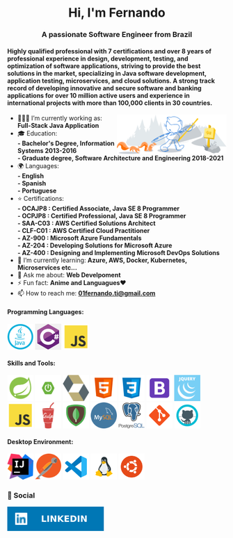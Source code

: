 <h1 align="center">Hi, I'm Fernando</h1>
<h3 align="center">A passionate Software Engineer from Brazil</h3>

<h4> Highly qualified professional with 7 certifications and over 8 years of professional experience in design, development, testing, and optimization of software applications, striving to provide the best solutions in the market, specializing in Java software development, application testing, microservices, and cloud solutions. A strong track record of developing innovative and secure software and banking applications for over 10 million active users and experience in international projects with more than 100,000 clients in 30 countries. </h4>

<img width="50%" align="right" alt="Github" src="https://raw.githubusercontent.com/FernandoUnix/FernandoUnix/master/assets/github.svg" />

- 👨🏽‍💻 I’m currently working as: **Full-Stack Java Application**
- 🎓  Education:<br>
  **- Bachelor's Degree, Information Systems 2013-2016**<br>
  **- Graduate degree, Software Architecture and Engineering 2018-2021**<br>
- 🌍 Languages:<br>
  **- English**<br>
  **- Spanish**<br>
  **- Portuguese**<br>
- ⭐️  Certifications:<br>
  **- OCAJP8 : Certified Associate, Java SE 8 Programmer**<br>
  **- OCPJP8 : Certified Professional, Java SE 8 Programmer**<br>
  **- SAA-C03 : AWS Certified Solutions Architect**<br>
  **- CLF-C01 : AWS Certified Cloud Practitioner**<br>
  **- AZ-900 : Microsoft Azure Fundamentals**<br>
  **- AZ-204 : Developing Solutions for Microsoft Azure**<br>
  **- AZ-400 : Designing and Implementing Microsoft DevOps Solutions**
- 🌱 I’m currently learning: **Azure, AWS, Docker, Kubernetes, Microservices etc...**
- 💬 Ask me about: **Web Develpoment**
- ⚡ Fun fact: **Anime and Languagues**❤
- 📫 How to reach me: **01fernando.ti@gmail.com**
<h4>Programming Languages: </h4>
<p align="left">
 <img style="margin: auto;" src="https://raw.githubusercontent.com/FernandoUnix/FernandoUnix/master/assets/java.png" alt="Java" width="60" height="60"/>
 <img style="margin: auto;" src="https://raw.githubusercontent.com/FernandoUnix/FernandoUnix/master/assets/csharp.png" alt="C#" width="60" height="60"/>
 <img style="[margin: auto;" src="https://raw.githubusercontent.com/FernandoUnix/FernandoUnix/master/assets/js.png" alt="Java Script" width="60" height="60"/>
</p>

<h4>Skills and Tools: </h4>
<p align="left">
	<img style="margin: auto;" src="https://raw.githubusercontent.com/FernandoUnix/FernandoUnix/master/assets/spring.png" alt=html5 width="60" height="60"/> 
	<img style="margin: auto;" src="https://raw.githubusercontent.com/FernandoUnix/FernandoUnix/master/assets/springboot.png" alt=html5 width="60" height="60"/> 
	<img style="margin: auto;" src="https://raw.githubusercontent.com/FernandoUnix/FernandoUnix/master/assets/hibernate.png" alt=html5 width="60" height="60"/> 
	<img style="margin: auto;" src="https://raw.githubusercontent.com/FernandoUnix/FernandoUnix/master/assets/html.png" alt=html5 width="60" height="60"/> 
	<img style="margin: auto;" src="https://raw.githubusercontent.com/FernandoUnix/FernandoUnix/master/assets/css.png" alt=css3 width="60" height="60"/> 
	<img style="margin: auto;" src="https://raw.githubusercontent.com/FernandoUnix/FernandoUnix/master/assets/bootstrap.png" alt=bootstrap width="60" height="60"/>
	<img style="margin: auto;" src="https://raw.githubusercontent.com/FernandoUnix/FernandoUnix/master/assets/jquery.png" alt=jquery width="60" height="60"/>
        <img style="margin: auto;" src="https://raw.githubusercontent.com/FernandoUnix/FernandoUnix/master/assets/js.png" alt=javascript width="60" height="60"/>
	<img style="margin: auto;" src="https://raw.githubusercontent.com/FernandoUnix/FernandoUnix/master/assets/gulp.png" alt=gulp width="60" height="60"/> 
	<img style="margin: auto;" src="https://raw.githubusercontent.com/FernandoUnix/FernandoUnix/master/assets/mondodb.png" alt=mongodb width="60" height="60"/> 
	<img style="margin: auto;" src="https://raw.githubusercontent.com/FernandoUnix/FernandoUnix/master/assets/mysql.png" alt=mysql width="60" height="60"/> 
	<img style="margin: auto;" src="https://raw.githubusercontent.com/FernandoUnix/FernandoUnix/master/assets/postgresql.png" alt=postgresql width="60" height="60"/> 
	<img style="margin: auto;" src="https://raw.githubusercontent.com/FernandoUnix/FernandoUnix/master/assets/git-logo.png" alt=git width="60" height="60"/>
        <img style="margin: auto;" src="https://raw.githubusercontent.com/FernandoUnix/FernandoUnix/master/assets/github.png" alt=github width="60" height="60"/>

</p>

<h4>Desktop Environment: </h4>
<p align="left">
    <img style="margin: auto;" src="https://raw.githubusercontent.com/FernandoUnix/FernandoUnix/master/assets/intelij.png" alt=vs width="60" height="60"/>
  <img style="margin: auto;" src="https://raw.githubusercontent.com/FernandoUnix/FernandoUnix/master/assets/postman.png" alt=vs width="60" height="60"/>
  <img style="margin: auto;" src="https://raw.githubusercontent.com/FernandoUnix/FernandoUnix/master/assets/vscode.png" alt=vs width="60" height="60"/>
  <img style="margin: auto;" src="https://raw.githubusercontent.com/FernandoUnix/FernandoUnix/master/assets/linux.png" alt=linux width="60" height="60"/>
  <img style="margin: auto;" src="https://raw.githubusercontent.com/FernandoUnix/FernandoUnix/master/assets/ubuntu.png" alt=ubuntu width="60" height="60"/>
</p>


### 👨 Social
[<img src="https://raw.githubusercontent.com/FernandoUnix/FernandoUnix/master/assets/linkedin.svg" />](https://www.linkedin.com/in/fernandounix)
